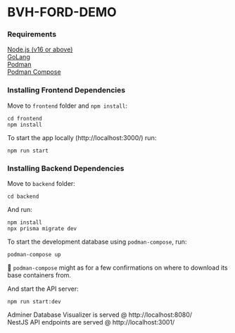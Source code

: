 ﻿# BVH-FORD-DEMO
 
### Requirements

[Node.js (v16 or above)](https://nodejs.org/en/)<br>
[GoLang](https://go.dev/doc/install)<br>
[Podman](https://podman.io/getting-started/installation.html)<br>
[Podman Compose](https://github.com/containers/podman-compose)

### Installing Frontend Dependencies

Move to `frontend` folder and `npm install`:

```ch
cd frontend
npm install
```

To start the app locally (http://localhost:3000/) run:

```
npm run start
```

### Installing Backend Dependencies

Move to `backend` folder:

```ch
cd backend
```

And run:

```ch
npm install
npx prisma migrate dev
```

To start the development database using `podman-compose`, run:

```ch
podman-compose up
```

🔔 `podman-compose` might as for a few confirmations on where to download its base containers from.

And start the API server:

```ch
npm run start:dev
```

Adminer Database Visualizer is served @ http://localhost:8080/ <br>
NestJS API endpoints are served @ http://localhost:3001/
